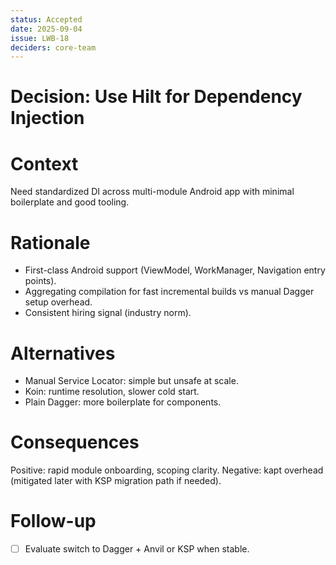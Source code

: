 ```yaml
---
status: Accepted
date: 2025-09-04
issue: LWB-18
deciders: core-team
---
```


# Decision: Use Hilt for Dependency Injection

# Context
Need standardized DI across multi-module Android app with minimal boilerplate and good tooling.

# Rationale
- First-class Android support (ViewModel, WorkManager, Navigation entry points).
- Aggregating compilation for fast incremental builds vs manual Dagger setup overhead.
- Consistent hiring signal (industry norm).

# Alternatives
- Manual Service Locator: simple but unsafe at scale.
- Koin: runtime resolution, slower cold start.
- Plain Dagger: more boilerplate for components.

# Consequences
Positive: rapid module onboarding, scoping clarity. Negative: kapt overhead (mitigated later with KSP migration path if needed).

# Follow-up
- [ ] Evaluate switch to Dagger + Anvil or KSP when stable.
